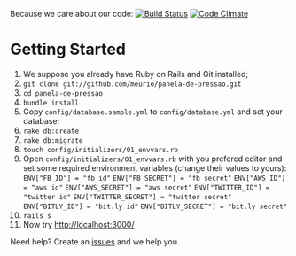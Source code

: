 Because we care about our code: [![Build Status](https://secure.travis-ci.org/meurio/panela-de-pressao.png?branch=master)](http://travis-ci.org/meurio/panela-de-pressao) [![Code Climate](https://codeclimate.com/badge.png)](https://codeclimate.com/github/meurio/panela-de-pressao)

# Getting Started
1. We suppose you already have Ruby on Rails and Git installed;
2. `git clone git://github.com/meurio/panela-de-pressao.git`
3. `cd panela-de-pressao`
4. `bundle install`
5. Copy `config/database.sample.yml` to `config/database.yml` and set your database;
6. `rake db:create`
7. `rake db:migrate`
8. `touch config/initializers/01_envvars.rb`
9. Open `config/initializers/01_envvars.rb` with you prefered editor and set some required environment variables (change their values to yours):
`ENV["FB_ID"] = "fb id"`
`ENV["FB_SECRET"] = "fb secret"`
`ENV["AWS_ID"] = "aws id"`
`ENV["AWS_SECRET"] = "aws secret"`
`ENV["TWITTER_ID"] = "twitter id"`
`ENV["TWITTER_SECRET"] = "twitter secret"`
`ENV["BITLY_ID"] = "bit.ly id"`
`ENV["BITLY_SECRET"] = "bit.ly secret"`
10. `rails s`
11. Now try [http://localhost:3000/](http://localhost:3000/)

Need help? Create an [issues](https://github.com/meurio/panela-de-pressao/issues) and we help you.